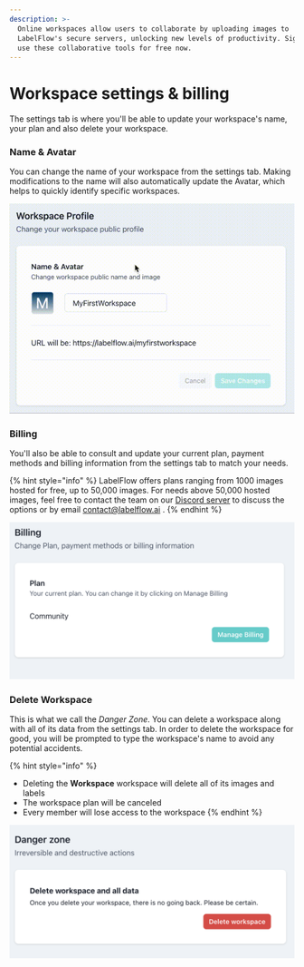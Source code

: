 ```yaml
---
description: >-
  Online workspaces allow users to collaborate by uploading images to
  LabelFlow's secure servers, unlocking new levels of productivity. Sign up to
  use these collaborative tools for free now.
---
```


# Workspace settings & billing

The settings tab is where you'll be able to update your workspace's name, your plan and also delete your workspace.

### Name & Avatar

You can change the name of your workspace from the settings tab. Making modifications to the name will also automatically update the Avatar, which helps to quickly identify specific workspaces.

![](<../.gitbook/assets/Screen Recording 2021-12-30 at 09.23.51.mov.gif>)

### Billing

You'll also be able to consult and update your current plan, payment methods and billing information from the settings tab to match your needs.&#x20;

{% hint style="info" %}
LabelFlow offers plans ranging from 1000 images hosted for free, up to 50,000 images. For needs above 50,000 hosted images, feel free to contact the team on our [Discord server](https://discord.com/channels/877517176498692166/877517176498692169) to discuss the options or by email contact@labelflow.ai .&#x20;
{% endhint %}

![](<../.gitbook/assets/Screenshot 2021-12-29 at 16.09.35.png>)

### Delete Workspace

This is what we call the _Danger Zone_. You can delete a workspace along with all of its data from the settings tab. In order to delete the workspace for good, you will be prompted to type the workspace's name to avoid any potential accidents.&#x20;

{% hint style="info" %}
* Deleting the **Workspace** workspace will delete all of its images and labels
* The workspace plan will be canceled
* Every member will lose access to the workspace
{% endhint %}

![](<../.gitbook/assets/Screenshot 2021-12-29 at 16.18.14.png>)
